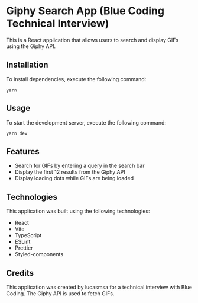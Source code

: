 # Giphy Search App (Blue Coding Technical Interview)

This is a React application that allows users to search and display GIFs using the Giphy API.

## Installation

To install dependencies, execute the following command:

`yarn`

## Usage

To start the development server, execute the following command:

`yarn dev`

## Features

- Search for GIFs by entering a query in the search bar
- Display the first 12 results from the Giphy API
- Display loading dots while GIFs are being loaded

## Technologies

This application was built using the following technologies:

- React
- Vite
- TypeScript
- ESLint
- Prettier
- Styled-components

## Credits

This application was created by lucasmsa for a technical interview with Blue Coding. The Giphy API is used to fetch GIFs.
